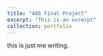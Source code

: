 ```yaml
---
title: "486 Final Project"
excerpt: "This is an excerpt"
collection: portfolio
---
```


this is just me writing.
